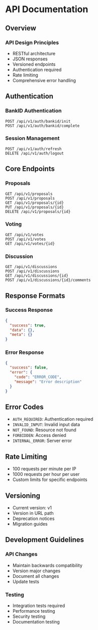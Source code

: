 # API Documentation

## Overview

### API Design Principles
- RESTful architecture
- JSON responses
- Versioned endpoints
- Authentication required
- Rate limiting
- Comprehensive error handling

## Authentication

### BankID Authentication
```http
POST /api/v1/auth/bankid/init
POST /api/v1/auth/bankid/complete
```

### Session Management
```http
POST /api/v1/auth/refresh
DELETE /api/v1/auth/logout
```

## Core Endpoints

### Proposals
```http
GET /api/v1/proposals
POST /api/v1/proposals
GET /api/v1/proposals/{id}
PUT /api/v1/proposals/{id}
DELETE /api/v1/proposals/{id}
```

### Voting
```http
GET /api/v1/votes
POST /api/v1/votes
GET /api/v1/votes/{id}
```

### Discussion
```http
GET /api/v1/discussions
POST /api/v1/discussions
GET /api/v1/discussions/{id}
POST /api/v1/discussions/{id}/comments
```

## Response Formats

### Success Response
```json
{
  "success": true,
  "data": {},
  "meta": {}
}
```

### Error Response
```json
{
  "success": false,
  "error": {
    "code": "ERROR_CODE",
    "message": "Error description"
  }
}
```

## Error Codes

- `AUTH_REQUIRED`: Authentication required
- `INVALID_INPUT`: Invalid input data
- `NOT_FOUND`: Resource not found
- `FORBIDDEN`: Access denied
- `INTERNAL_ERROR`: Server error

## Rate Limiting

- 100 requests per minute per IP
- 1000 requests per hour per user
- Custom limits for specific endpoints

## Versioning

- Current version: v1
- Version in URL path
- Deprecation notices
- Migration guides

## Development Guidelines

### API Changes
- Maintain backwards compatibility
- Version major changes
- Document all changes
- Update tests

### Testing
- Integration tests required
- Performance testing
- Security testing
- Documentation testing

